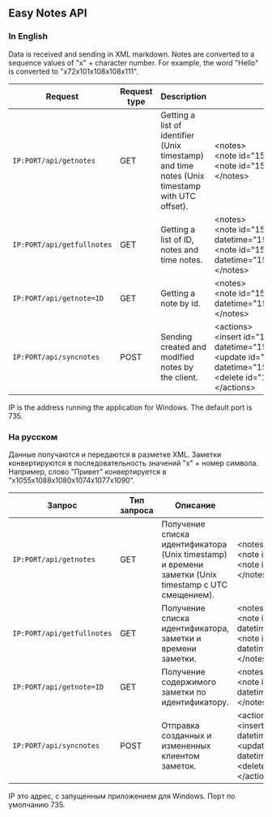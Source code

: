 ## Easy Notes API
### In English
Data is received and sending in XML markdown. Notes are converted to a sequence values of "x" + character number. For example, the word "Hello" is converted to "x72x101x108x108x111".

| Request | Request type | Description | Example |
| ------------- | ------------- | ------------- | ------------- |
| `IP:PORT/api/getnotes` | GET | Getting a list of identifier (Unix timestamp) and time notes (Unix timestamp with UTC offset). | &lt;notes&gt;<br>&lt;note id="1553287432" datetime="1553301832"&gt;&lt;/note&gt;<br>&lt;note id="1553287428" datetime="1553301828"&gt;&lt;/note&gt;<br>&lt;/notes&gt; |
| `IP:PORT/api/getfullnotes` | GET | Getting a list of ID, notes and time notes. | &lt;notes&gt;<br>&lt;note id="1553285632" datetime="1553300032"&gt;x72x101x108x108x111&lt;/note&gt;<br>&lt;note id="1553248570" datetime="1553262970"&gt;x72x101x108x108x111&lt;/note&gt;<br>&lt;/notes&gt; |
| `IP:PORT/api/getnote=ID` | GET | Getting a note by id. | &lt;notes&gt;<br>&lt;note id="1553285632" datetime="1553300032"&gt;x72x101x108x108x111&lt;/note&gt;<br>&lt;/notes&gt; |
| `IP:PORT/api/syncnotes` | POST | Sending created and modified notes by the client. | &lt;actions&gt;<br>&lt;insert id="1553285632" datetime="1553300032"&gt;x72x101x108x108x111&lt;/insert&gt;<br>&lt;update id="1553248570" datetime="1553262970"&gt;x72x101x108x108x111&lt;/update&gt;<br>&lt;delete id="1553248570"&gt;&lt;/delete&gt;<br>&lt;/actions&gt; |

IP is the address running the application for Windows. The default port is 735.

### На русском
Данные получаются и передаются в разметке XML. Заметки конвертируются в последовательность значений "x" + номер символа. Например, слово "Привет" конвертируется в "x1055x1088x1080x1074x1077x1090".

| Запрос | Тип запроса | Описание | Пример |
| ------------- | ------------- | ------------- | ------------- |
| `IP:PORT/api/getnotes` | GET | Получение списка идентификатора (Unix timestamp) и времени заметки (Unix timestamp с UTC смещением). | &lt;notes&gt;<br>&lt;note id="1553287432" datetime="1553301832"&gt;&lt;/note&gt;<br>&lt;note id="1553287428" datetime="1553301828"&gt;&lt;/note&gt;<br>&lt;/notes&gt; |
| `IP:PORT/api/getfullnotes` | GET | Получение списка идентификатора, заметки и времени заметки. | &lt;notes&gt;<br>&lt;note id="1553285632" datetime="1553300032"&gt;x72x101x108x108x111&lt;/note&gt;<br>&lt;note id="1553248570" datetime="1553262970"&gt;x72x101x108x108x111&lt;/note&gt;<br>&lt;/notes&gt; |
| `IP:PORT/api/getnote=ID` | GET | Получение содержимого заметки по идентификатору. | &lt;notes&gt;<br>&lt;note id="1553285632" datetime="1553300032"&gt;x72x101x108x108x111&lt;/note&gt;<br>&lt;/notes&gt; |
| `IP:PORT/api/syncnotes` | POST | Отправка созданных и измененных клиентом заметок. | &lt;actions&gt;<br>&lt;insert id="1553285632" datetime="1553300032"&gt;x72x101x108x108x111&lt;/insert&gt;<br>&lt;update id="1553248570" datetime="1553262970"&gt;x72x101x108x108x111&lt;/update&gt;<br>&lt;delete id="1553248570"&gt;&lt;/delete&gt;<br>&lt;/actions&gt; |

IP это адрес, с запущенным приложением для Windows. Порт по умолчанию 735.